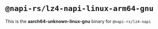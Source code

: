 # `@napi-rs/lz4-napi-linux-arm64-gnu`

This is the **aarch64-unknown-linux-gnu** binary for `@napi-rs/lz4-napi`
